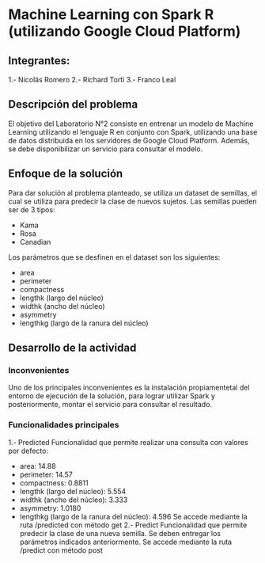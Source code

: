 # Machine Learning con Spark R (utilizando Google Cloud Platform)
## Integrantes:
1.- Nicolás Romero
2.- Richard Torti
3.- Franco Leal

## Descripción del problema
El objetivo del Laboratorio N°2 consiste en entrenar un modelo de Machine Learning utilizando el lenguaje R en conjunto con Spark, utilizando una base de datos distribuida en los servidores de Google Cloud Platform. Además, se debe disponibilizar un servicio para consultar el modelo.

## Enfoque de la solución
Para dar solución al problema planteado, se utiliza un dataset de semillas, el cual se utiliza para predecir la clase de nuevos sujetos.
Las semillas pueden ser de 3 tipos:
- Kama
- Rosa
- Canadian

Los parámetros que se desfinen en el dataset son los siguientes:
- area
- perimeter
- compactness
- lengthk (largo del núcleo)
- widthk (ancho del núcleo)
- asymmetry
- lengthkg (largo de la ranura del núcleo)

## Desarrollo de la actividad

### Inconvenientes

Uno de los principales inconvenientes es la instalación propiamentetal del entorno de ejecución de la solución, para lograr utilizar Spark y posteriormente, montar el servicio para consultar el resultado.

### Funcionalidades principales

1.- Predicted
Funcionalidad que permite realizar una consulta con valores por defecto:
- area: 14.88
- perimeter: 14.57
- compactness: 0.8811
- lengthk (largo del núcleo): 5.554
- widthk (ancho del núcleo): 3.333
- asymmetry: 1.0180
- lengthkg (largo de la ranura del núcleo): 4.596
Se accede mediante la ruta /predicted con método get
2.- Predict
Funcionalidad que permite predecir la clase de una nueva semilla. Se deben entregar los parámetros indicados anteriormente.
Se accede mediante la ruta /predict con método post

